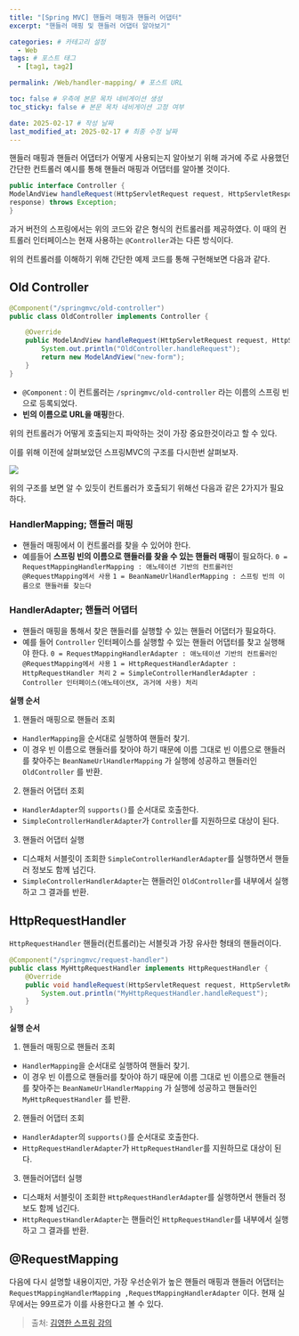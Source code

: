 ```yaml
---
title: "[Spring MVC] 핸들러 매핑과 핸들러 어댑터"
excerpt: "핸들러 매핑 및 핸들러 어댑터 알아보기"

categories: # 카테고리 설정
  - Web
tags: # 포스트 태그
  - [tag1, tag2]

permalink: /Web/handler-mapping/ # 포스트 URL

toc: false # 우측에 본문 목차 네비게이션 생성
toc_sticky: false # 본문 목차 네비게이션 고정 여부

date: 2025-02-17 # 작성 날짜
last_modified_at: 2025-02-17 # 최종 수정 날짜
---
```


핸들러 매핑과 핸들러 어댑터가 어떻게 사용되는지 알아보기 위해 과거에 주로 사용했던 간단한 컨트롤러 예시를 통해 핸들러 매핑과 어댑터를 알아볼 것이다.

```java
public interface Controller {
ModelAndView handleRequest(HttpServletRequest request, HttpServletResponse
response) throws Exception;
}
```

과거 버전의 스프링에서는 위의 코드와 같은 형식의 컨트롤러를 제공하였다. 이 때의 컨트롤러 인터페이스는 현재 사용하는 `@Controller`과는 다른 방식이다.

위의 컨트롤러를 이해하기 위해 간단한 예제 코드를 통해 구현해보면 다음과 같다.

## Old Controller
```java
@Component("/springmvc/old-controller")
public class OldController implements Controller {

    @Override
    public ModelAndView handleRequest(HttpServletRequest request, HttpServletResponse response) throws Exception {
        System.out.println("OldController.handleRequest");
        return new ModelAndView("new-form");
    }
}
```

- `@Component` : 이 컨트롤러는 `/springmvc/old-controller` 라는 이름의 스프링 빈으로 등록되었다.
- **빈의 이름으로 URL을 매핑**한다.

위의 컨트롤러가 어떻게 호출되는지 파악하는 것이 가장 중요한것이라고 할 수 있다.

이를 위해 이전에 살펴보았던 스프링MVC의 구조를 다시한번 살펴보자.

![](https://velog.velcdn.com/images/gwoprk/post/202f7ff6-b27e-4729-aaf5-b4e667e166fb/image.png)

위의 구조를 보면 알 수 있듯이 컨트롤러가 호출되기 위해선 다음과 같은 2가지가 필요하다.

### HandlerMapping; 핸들러 매핑
- 핸들러 매핑에서 이 컨트롤러를 찾을 수 있어야 한다.
-  예를들어 **스프링 빈의 이름으로 핸들러를 찾을 수 있는 핸들러 매핑**이 필요하다.
`0 = RequestMappingHandlerMapping : 애노테이션 기반의 컨트롤러인 @RequestMapping에서 사용`
`1 = BeanNameUrlHandlerMapping : 스프링 빈의 이름으로 핸들러를 찾는다`


### HandlerAdapter; 핸들러 어댑터
- 핸들러 매핑을 통해서 찾은 핸들러를 실행할 수 있는 핸들러 어댑터가 필요하다.
- 예를 들어 `Controller` 인터페이스를 실행할 수 있는 핸들러 어댑터를 찾고 실행해야 한다.
`0 = RequestMappingHandlerAdapter : 애노테이션 기반의 컨트롤러인 @RequestMapping에서 사용`
`1 = HttpRequestHandlerAdapter : HttpRequestHandler 처리`
`2 = SimpleControllerHandlerAdapter : Controller 인터페이스(애노테이션X, 과거에 사용) 처리`

**실행 순서**

1. 핸들러 매핑으로 핸들러 조회
- `HandlerMapping`을 순서대로 실행하여 핸들러 찾기.
- 이 경우 빈 이름으로 핸들러를 찾아야 하기 때문에 이름 그대로 빈 이름으로 핸들러를 찾아주는 `BeanNameUrlHandlerMapping` 가 실행에 성공하고 핸들러인 `OldController` 를 반환.

2. 핸들러 어댑터 조회
- `HandlerAdapter`의 `supports()`를 순서대로 호출한다.
- `SimpleControllerHandlerAdapter`가 `Controller`를 지원하므로 대상이 된다.

3. 핸들러 어댑터 실행
- 디스패처 서블릿이 조회한 `SimpleControllerHandlerAdapter`를 실행하면서 핸들러 정보도 함께 넘긴다.
- `SimpleControllerHandlerAdapter`는 핸들러인 `OldController`를 내부에서 실행하고 그 결과를 반환.

## HttpRequestHandler
`HttpRequestHandler` 핸들러(컨트롤러)는 서블릿과 가장 유사한 형태의 핸들러이다.
```java
@Component("/springmvc/request-handler")
public class MyHttpRequestHandler implements HttpRequestHandler {
    @Override
    public void handleRequest(HttpServletRequest request, HttpServletResponse response) throws ServletException, IOException {
        System.out.println("MyHttpRequestHandler.handleRequest");
    }
}
```
**실행 순서**

1. 핸들러 매핑으로 핸들러 조회
- `HandlerMapping`을 순서대로 실행하여 핸들러 찾기.
- 이 경우 빈 이름으로 핸들러를 찾아야 하기 때문에 이름 그대로 빈 이름으로 핸들러를 찾아주는 `BeanNameUrlHandlerMapping` 가 실행에 성공하고 핸들러인 `MyHttpRequestHandler` 를 반환.

2. 핸들러 어댑터 조회
- `HandlerAdapter`의 `supports()`를 순서대로 호출한다.
- `HttpRequestHandlerAdapter`가 `HttpRequestHandler`를 지원하므로 대상이 된다.

3. 핸들러어댑터 실행
- 디스패처 서블릿이 조회한 `HttpRequestHandlerAdapter`를 실행하면서 핸들러 정보도 함께 넘긴다.
- `HttpRequestHandlerAdapter`는 핸들러인 `HttpRequestHandler`를 내부에서 실행하고 그 결과를 반환.


## @RequestMapping
다음에 다시 설명할 내용이지만, 가장 우선순위가 높은 핸들러 매핑과 핸들러 어댑터는 `RequestMappingHandlerMapping ,RequestMappingHandlerAdapter` 이다. 현재 실무에서는 99프로가 이를 사용한다고 볼 수 있다.


> 출처: [김영한 스프링 강의](https://www.inflearn.com/roadmaps/373)